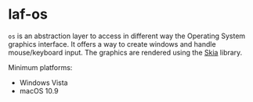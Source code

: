# laf-os

`os` is an abstraction layer to access in different way the Operating
System graphics interface. It offers a way to create windows and
handle mouse/keyboard input. The graphics are rendered using the
[Skia](https://skia.org/) library.

Minimum platforms:

* Windows Vista
* macOS 10.9
